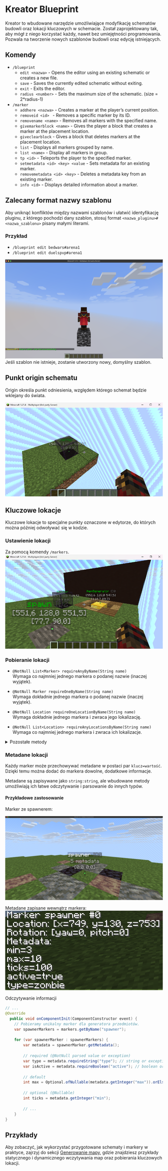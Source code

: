 # Kreator Blueprint
Kreator to wbudowane narzędzie umożliwiające modyfikację schematów budowli oraz lokacji kluczowych w schemacie.
Został zaprojektowany tak, aby mógł z niego korzystać każdy, nawet bez umiejętności programowania.
Pozwala na tworzenie nowych szablonów budowli oraz edycję istniejących.

## Komendy

- `/blueprint`
  - `edit <nazwa>` - Opens the editor using an existing schematic or creates a new file.
  - `save` - Saves the currently edited schematic without exiting.
  - `exit` - Exits the editor.
  - `radius <number>` - Sets the maximum size of the schematic. (size = 2*radius-1)
- `/marker`
  - `addhere <nazwa>` - Creates a marker at the player’s current position.
  - `removeid <id> ` - Removes a specific marker by its ID.
  - `removename <name>` - Removes all markers with the specified name.
  - `givemarkerblock <name>` - Gives the player a block that creates a marker at the placement location.
  - `giveclearblock` - Gives a block that deletes markers at the placement location.
  - `list` - Displays all markers grouped by name.
  - `list <name>` - Display all markers in group.
  - `tp <id>` - Teleports the player to the specified marker.
  - `setmetadata <id> <key> <value` - Sets metadata for an existing marker.
  - `removemetadata <id> <key>` - Deletes a metadata key from an existing marker.
  - `info <id>` - Displays detailed information about a marker.


## Zalecany format nazwy szablonu
Aby uniknąć konfliktów między nazwami szablonów i ułatwić identyfikację pluginu, z którego pochodzi dany szablon, stosuj format `<nazwa_pluginu>#<nazwa_szablonu>` pisany małymi literami.

### Przykład
- `/blueprint edit bedwars#arena1`
- `/blueprint edit duelspvp#arena1`


![uruchomienie kreatora](../../img/creator-start.png)
Jeśli szablon nie istnieje, zostanie utworzony nowy, domyślny szablon.


## Punkt origin schematu
Origin określa punkt odniesienia, względem którego schemat będzie wklejany do świata.

![punkt środka](../../img/blueprint-origin.png)

## Kluczowe lokacje
Kluczowe lokacje to specjalne punkty oznaczone w edytorze, do których można później odwoływać się w kodzie.

### Ustawienie lokacji
Za pomocą komendy `/markers`.
![kluczowe lokacje](../../img/markers.png)

### Pobieranie lokacji
- `@NotNull List<Marker> requireAnyByName(String name)`  
  Wymaga co najmniej jednego markera o podanej nazwie (inaczej wyjątek).

- `@NotNull Marker requireOneByName(String name)`  
  Wymaga dokładnie jednego markera o podanej nazwie (inaczej wyjątek).

- `@NotNull Location requireOneLocationByName(String name)`  
  Wymaga dokładnie jednego markera i zwraca jego lokalizację.

- `@NotNull List<Location> requireAnyLocationsByName(String name)`  
  Wymaga co najmniej jednego markera i zwraca ich lokalizacje.

<details>
  <summary>Pozostałe metody</summary>

- `@NotNull Location getBase()`  
  Zwraca bazową lokalizację według, której zostały wyliczone markery.

- `@NotNull List<Marker> getMarkers()`  
  Pobiera wszystkie istniejące markery.

- `@Nullable Marker getById(int id)`  
  Pobiera marker na podstawie jego identyfikatora lub `null`.

- `@NotNull List<Marker> getByName(String name)`  
  Pobiera wszystkie markery o podanej nazwie (może być pusta lista).

- `@NotNull List<Marker> getNearbyMarkers(Location location, double radius)`  
  Pobiera wszystkie markery w zadanym promieniu od lokalizacji.
</details>

### Metadane lokacji
Każdy marker może przechowywać metadane w postaci par `klucz=wartość`.
Dzięki temu można dodać do markera dowolne, dodatkowe informacje.

Metadane są zapisywane jako `string:string`, ale wbudowane metody umożliwiają ich łatwe odczytywanie i parsowanie do innych typów.

#### Przykładowe zastosowanie
Marker ze spawnerem:

![spawner marker](../../img/spawner.png)

Metadane zapisane wewnątrz markera:
![metadata](../../img/metadata.png)

Odczytywanie informacji
```java
// ...
@Override
  public void onComponentInit(ComponentConstructor event) {
    // Pobieramy unikalny marker dla generatora przedmiotów.
    var spawnerMarkers = markers.getByName("spawner");
    
    for (var spawnerMarker : spawnerMarkers) {
        var metadata = spawnerMarker.getMetadata();
        
        // required (@NotNull parsed value or exception)
        var type = metadata.requireString("type"); // string or exception
        var isActive = metadata.requireBoolean("active"); // boolean or exception
      
        // default
        int max = Optional.ofNullable(metadata.getInteger("max")).orElse(30);

        // optional (@Nullable)
        int ticks = metadata.getInteger("min");
        
        // ...
    }
}
```

## Przykłady
Aby zobaczyć, jak wykorzystać przygotowane schematy i markery w praktyce, zajrzyj do sekcji [Generowanie mapy](/pl/learn/gamemap-generating.md), gdzie znajdziesz przykłady statycznego i dynamicznego wczytywania map oraz pobierania kluczowych lokacji.